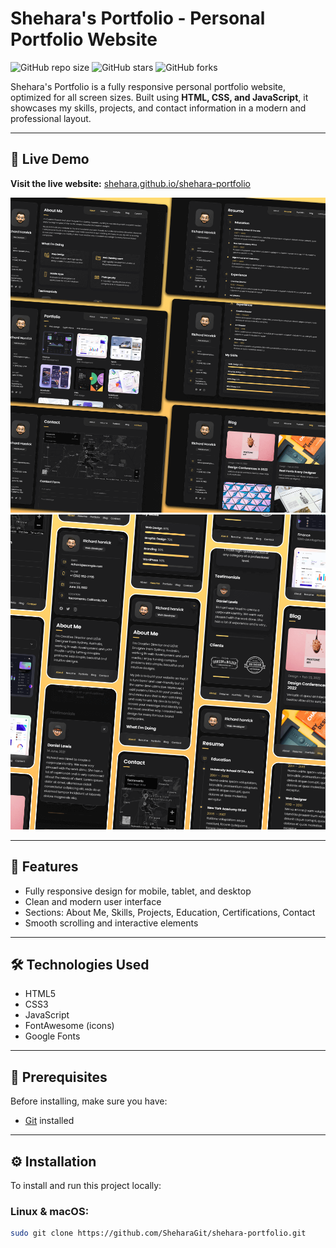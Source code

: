 # Shehara's Portfolio - Personal Portfolio Website

![GitHub repo size](https://img.shields.io/github/repo-size/SheharaGit/shehara-portfolio)
![GitHub stars](https://img.shields.io/github/stars/SheharaGit/shehara-portfolio?style=social)
![GitHub forks](https://img.shields.io/github/forks/SheharaGit/shehara-portfolio?style=social)

Shehara's Portfolio is a fully responsive personal portfolio website, optimized for all screen sizes. Built using **HTML, CSS, and JavaScript**, it showcases my skills, projects, and contact information in a modern and professional layout.

---

## 🔗 Live Demo

**Visit the live website:** [shehara.github.io/shehara-portfolio](https://shehara.github.io/shehara-portfolio)

![Desktop Demo](./website-demo-image/desktop.png "Desktop View")
![Mobile Demo](./website-demo-image/mobile.png "Mobile View")

---

## 📌 Features

- Fully responsive design for mobile, tablet, and desktop
- Clean and modern user interface
- Sections: About Me, Skills, Projects, Education, Certifications, Contact
- Smooth scrolling and interactive elements

---

## 🛠️ Technologies Used

- HTML5
- CSS3
- JavaScript
- FontAwesome (icons)
- Google Fonts

---

## 📂 Prerequisites

Before installing, make sure you have:

- [Git](https://git-scm.com/downloads) installed

---

## ⚙️ Installation

To install and run this project locally:

### Linux & macOS:
```bash
sudo git clone https://github.com/SheharaGit/shehara-portfolio.git
